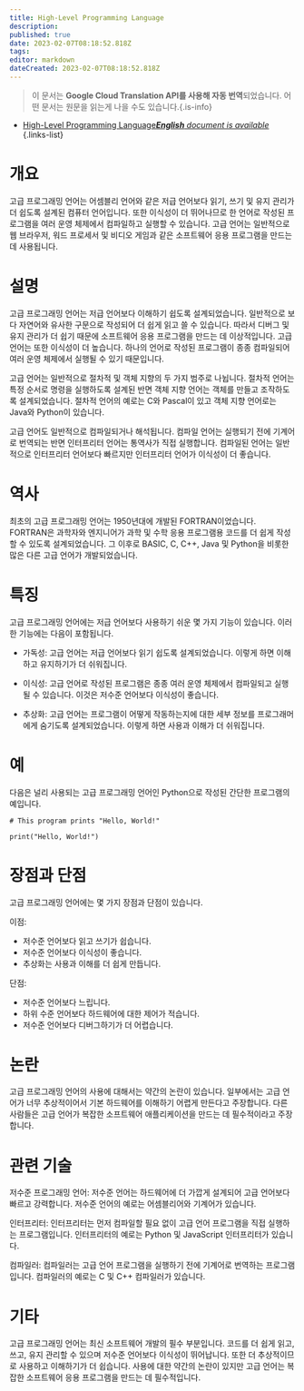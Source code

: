 ```yaml
---
title: High-Level Programming Language
description: 
published: true
date: 2023-02-07T08:18:52.818Z
tags: 
editor: markdown
dateCreated: 2023-02-07T08:18:52.818Z
---
```


> 이 문서는 **Google Cloud Translation API를 사용해 자동 번역**되었습니다.
어떤 문서는 원문을 읽는게 나을 수도 있습니다.{.is-info}



- [High-Level Programming Language***English** document is available*](/en/Knowledge-base/Dictionary/high-level-programming-language)
{.links-list}


# 개요
고급 프로그래밍 언어는 어셈블리 언어와 같은 저급 언어보다 읽기, 쓰기 및 유지 관리가 더 쉽도록 설계된 컴퓨터 언어입니다. 또한 이식성이 더 뛰어나므로 한 언어로 작성된 프로그램을 여러 운영 체제에서 컴파일하고 실행할 수 있습니다. 고급 언어는 일반적으로 웹 브라우저, 워드 프로세서 및 비디오 게임과 같은 소프트웨어 응용 프로그램을 만드는 데 사용됩니다.

# 설명
고급 프로그래밍 언어는 저급 언어보다 이해하기 쉽도록 설계되었습니다. 일반적으로 보다 자연어와 유사한 구문으로 작성되어 더 쉽게 읽고 쓸 수 있습니다. 따라서 디버그 및 유지 관리가 더 쉽기 때문에 소프트웨어 응용 프로그램을 만드는 데 이상적입니다. 고급 언어는 또한 이식성이 더 높습니다. 하나의 언어로 작성된 프로그램이 종종 컴파일되어 여러 운영 체제에서 실행될 수 있기 때문입니다.

고급 언어는 일반적으로 절차적 및 객체 지향의 두 가지 범주로 나뉩니다. 절차적 언어는 특정 순서로 명령을 실행하도록 설계된 반면 객체 지향 언어는 객체를 만들고 조작하도록 설계되었습니다. 절차적 언어의 예로는 C와 Pascal이 있고 객체 지향 언어로는 Java와 Python이 있습니다.

고급 언어도 일반적으로 컴파일되거나 해석됩니다. 컴파일 언어는 실행되기 전에 기계어로 번역되는 반면 인터프리터 언어는 통역사가 직접 실행합니다. 컴파일된 언어는 일반적으로 인터프리터 언어보다 빠르지만 인터프리터 언어가 이식성이 더 좋습니다.

# 역사
최초의 고급 프로그래밍 언어는 1950년대에 개발된 FORTRAN이었습니다. FORTRAN은 과학자와 엔지니어가 과학 및 수학 응용 프로그램용 코드를 더 쉽게 작성할 수 있도록 설계되었습니다. 그 이후로 BASIC, C, C++, Java 및 Python을 비롯한 많은 다른 고급 언어가 개발되었습니다.

# 특징
고급 프로그래밍 언어에는 저급 언어보다 사용하기 쉬운 몇 가지 기능이 있습니다. 이러한 기능에는 다음이 포함됩니다.

- 가독성: 고급 언어는 저급 언어보다 읽기 쉽도록 설계되었습니다. 이렇게 하면 이해하고 유지하기가 더 쉬워집니다.

- 이식성: 고급 언어로 작성된 프로그램은 종종 여러 운영 체제에서 컴파일되고 실행될 수 있습니다. 이것은 저수준 언어보다 이식성이 좋습니다.

- 추상화: 고급 언어는 프로그램이 어떻게 작동하는지에 대한 세부 정보를 프로그래머에게 숨기도록 설계되었습니다. 이렇게 하면 사용과 이해가 더 쉬워집니다.

# 예
다음은 널리 사용되는 고급 프로그래밍 언어인 Python으로 작성된 간단한 프로그램의 예입니다.

```
# This program prints "Hello, World!"

print("Hello, World!")
```

# 장점과 단점
고급 프로그래밍 언어에는 몇 가지 장점과 단점이 있습니다.

이점:

- 저수준 언어보다 읽고 쓰기가 쉽습니다.
- 저수준 언어보다 이식성이 좋습니다.
- 추상화는 사용과 이해를 더 쉽게 만듭니다.

단점:

- 저수준 언어보다 느립니다.
- 하위 수준 언어보다 하드웨어에 대한 제어가 적습니다.
- 저수준 언어보다 디버그하기가 더 어렵습니다.

# 논란
고급 프로그래밍 언어의 사용에 대해서는 약간의 논란이 있습니다. 일부에서는 고급 언어가 너무 추상적이어서 기본 하드웨어를 이해하기 어렵게 만든다고 주장합니다. 다른 사람들은 고급 언어가 복잡한 소프트웨어 애플리케이션을 만드는 데 필수적이라고 주장합니다.

# 관련 기술
저수준 프로그래밍 언어: 저수준 언어는 하드웨어에 더 가깝게 설계되어 고급 언어보다 빠르고 강력합니다. 저수준 언어의 예로는 어셈블리어와 기계어가 있습니다.

인터프리터: 인터프리터는 먼저 컴파일할 필요 없이 고급 언어 프로그램을 직접 실행하는 프로그램입니다. 인터프리터의 예로는 Python 및 JavaScript 인터프리터가 있습니다.

컴파일러: 컴파일러는 고급 언어 프로그램을 실행하기 전에 기계어로 번역하는 프로그램입니다. 컴파일러의 예로는 C 및 C++ 컴파일러가 있습니다.

# 기타
고급 프로그래밍 언어는 최신 소프트웨어 개발의 필수 부분입니다. 코드를 더 쉽게 읽고, 쓰고, 유지 관리할 수 있으며 저수준 언어보다 이식성이 뛰어납니다. 또한 더 추상적이므로 사용하고 이해하기가 더 쉽습니다. 사용에 대한 약간의 논란이 있지만 고급 언어는 복잡한 소프트웨어 응용 프로그램을 만드는 데 필수적입니다.